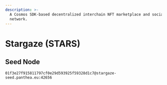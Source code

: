 ```yaml
---
description: >-
  A Cosmos SDK-based decentralized interchain NFT marketplace and social
  network.
---
```


# Stargaze (STARS)

## Seed Node

```url
01f3e27f915811797cf0e29d593925f59328d1c7@stargaze-seed.panthea.eu:42656
```
